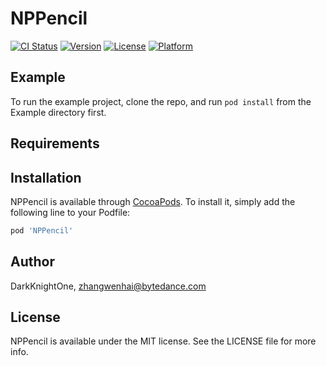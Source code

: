 # NPPencil

[![CI Status](https://img.shields.io/travis/DarkKnightOne/NPPencil.svg?style=flat)](https://travis-ci.org/DarkKnightOne/NPPencil)
[![Version](https://img.shields.io/cocoapods/v/NPPencil.svg?style=flat)](https://cocoapods.org/pods/NPPencil)
[![License](https://img.shields.io/cocoapods/l/NPPencil.svg?style=flat)](https://cocoapods.org/pods/NPPencil)
[![Platform](https://img.shields.io/cocoapods/p/NPPencil.svg?style=flat)](https://cocoapods.org/pods/NPPencil)

## Example

To run the example project, clone the repo, and run `pod install` from the Example directory first.

## Requirements

## Installation

NPPencil is available through [CocoaPods](https://cocoapods.org). To install
it, simply add the following line to your Podfile:

```ruby
pod 'NPPencil'
```

## Author

DarkKnightOne, zhangwenhai@bytedance.com

## License

NPPencil is available under the MIT license. See the LICENSE file for more info.
